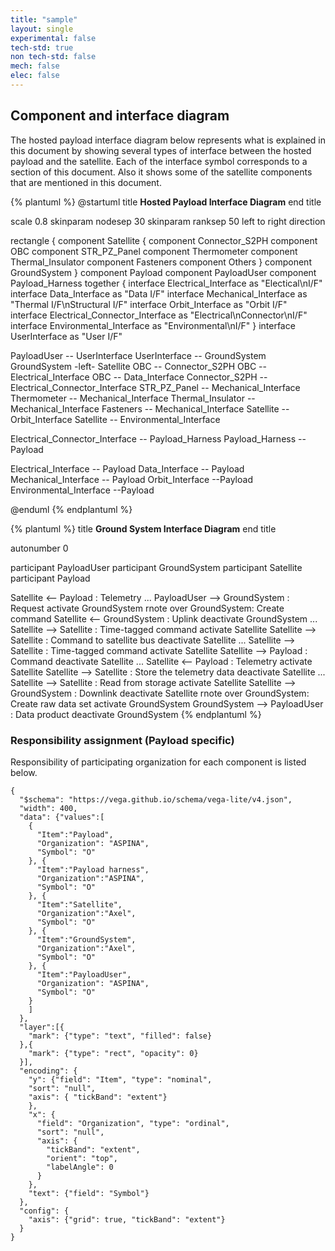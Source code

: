 ```yaml
---
title: "sample"
layout: single
experimental: false
tech-std: true
non tech-std: false
mech: false
elec: false
---
```

## Component and interface diagram
The hosted payload interface diagram below represents what is explained in this document by showing several types of interface between the hosted payload and the satellite. Each of the interface symbol corresponds to a section of this document. Also it shows some of the satellite components that are mentioned in this document.

{% plantuml %}
@startuml
title
__Hosted Payload Interface Diagram__
end title

scale 0.8
skinparam nodesep 30
skinparam ranksep 50
left to right direction

rectangle {
component Satellite {
  component Connector_S2PH
  component OBC
  component STR_PZ_Panel
  component Thermometer
  component Thermal_Insulator
  component Fasteners
  component Others
}
component GroundSystem
}
component Payload 
component PayloadUser
component Payload_Harness
together {
interface Electrical_Interface as "Electical\nI/F"
interface Data_Interface as "Data I/F"
interface Mechanical_Interface as "Thermal I/F\nStructural I/F"
interface Orbit_Interface as "Orbit I/F"
interface Electrical_Connector_Interface as  "Electrical\nConnector\nI/F"
interface Environmental_Interface as "Environmental\nI/F"
}
interface UserInterface as "User I/F"

PayloadUser -- UserInterface
UserInterface -- GroundSystem
GroundSystem -left- Satellite
OBC -- Connector_S2PH
OBC -- Electrical_Interface
OBC -- Data_Interface
Connector_S2PH -- Electrical_Connector_Interface
STR_PZ_Panel -- Mechanical_Interface
Thermometer -- Mechanical_Interface
Thermal_Insulator -- Mechanical_Interface
Fasteners -- Mechanical_Interface
Satellite -- Orbit_Interface
Satellite -- Environmental_Interface

Electrical_Connector_Interface -- Payload_Harness 
Payload_Harness -- Payload

Electrical_Interface -- Payload
Data_Interface -- Payload
Mechanical_Interface -- Payload
Orbit_Interface --Payload
Environmental_Interface --Payload


@enduml
{% endplantuml %}



{% plantuml %}
title
__Ground System Interface Diagram__
end title

autonumber 0

participant PayloadUser
participant GroundSystem
participant Satellite
participant Payload

Satellite <-- Payload : Telemetry
...
PayloadUser --> GroundSystem : Request
activate GroundSystem
rnote over GroundSystem: Create command
Satellite <-- GroundSystem : Uplink
deactivate GroundSystem
...
Satellite --> Satellite : Time-tagged command
activate Satellite
Satellite --> Satellite : Command to satellite bus
deactivate Satellite
...
Satellite --> Satellite : Time-tagged command
activate Satellite
Satellite --> Payload : Command
deactivate Satellite
...
Satellite <-- Payload : Telemetry
activate Satellite
Satellite --> Satellite : Store the telemetry data
deactivate Satellite
...
Satellite --> Satellite : Read from storage
activate Satellite
Satellite --> GroundSystem : Downlink
deactivate Satellite
rnote over GroundSystem: Create raw data set
activate GroundSystem
GroundSystem --> PayloadUser : Data product
deactivate GroundSystem
{% endplantuml %}



### Responsibility assignment (**Payload specific**)

Responsibility of participating organization for each component is listed below.

```vega-lite
{
  "$schema": "https://vega.github.io/schema/vega-lite/v4.json",
  "width": 400,
  "data": {"values":[
    {
      "Item":"Payload",
      "Organization": "ASPINA",
      "Symbol": "O"
    }, {
      "Item":"Payload harness",
      "Organization":"ASPINA",
      "Symbol": "O"
    }, {
      "Item":"Satellite",
      "Organization":"Axel",
      "Symbol": "O"
    }, {
      "Item":"GroundSystem",
      "Organization":"Axel",
      "Symbol": "O"
    }, {
      "Item":"PayloadUser",
      "Organization": "ASPINA",
      "Symbol": "O"
    }
    ]
  },
  "layer":[{
    "mark": {"type": "text", "filled": false}
  },{
    "mark": {"type": "rect", "opacity": 0}
  }],
  "encoding": {
    "y": {"field": "Item", "type": "nominal",
    "sort": "null",    
    "axis": { "tickBand": "extent"}
    },
    "x": {
      "field": "Organization", "type": "ordinal",
      "sort": "null",    
      "axis": { 
        "tickBand": "extent",
        "orient": "top",
        "labelAngle": 0
      }
    },
    "text": {"field": "Symbol"}
  },
  "config": {
    "axis": {"grid": true, "tickBand": "extent"}
  }
}
```
